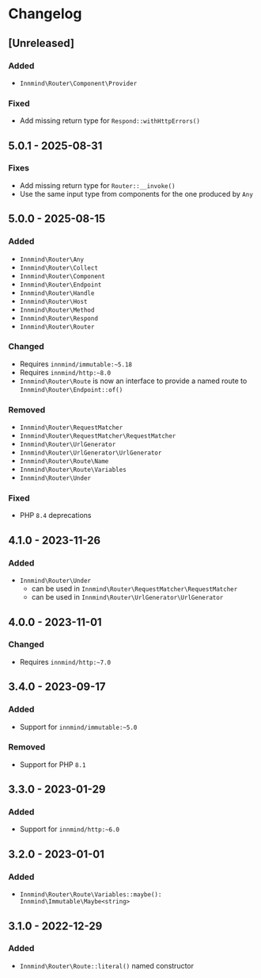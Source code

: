 # Changelog

## [Unreleased]

### Added

- `Innmind\Router\Component\Provider`

### Fixed

- Add missing return type for `Respond::withHttpErrors()`

## 5.0.1 - 2025-08-31

### Fixes

- Add missing return type for `Router::__invoke()`
- Use the same input type from components for the one produced by `Any`

## 5.0.0 - 2025-08-15

### Added

- `Innmind\Router\Any`
- `Innmind\Router\Collect`
- `Innmind\Router\Component`
- `Innmind\Router\Endpoint`
- `Innmind\Router\Handle`
- `Innmind\Router\Host`
- `Innmind\Router\Method`
- `Innmind\Router\Respond`
- `Innmind\Router\Router`

### Changed

- Requires `innmind/immutable:~5.18`
- Requires `innmind/http:~8.0`
- `Innmind\Router\Route` is now an interface to provide a named route to `Innmind\Router\Endpoint::of()`

### Removed

- `Innmind\Router\RequestMatcher`
- `Innmind\Router\RequestMatcher\RequestMatcher`
- `Innmind\Router\UrlGenerator`
- `Innmind\Router\UrlGenerator\UrlGenerator`
- `Innmind\Router\Route\Name`
- `Innmind\Router\Route\Variables`
- `Innmind\Router\Under`

### Fixed

- PHP `8.4` deprecations

## 4.1.0 - 2023-11-26

### Added

- `Innmind\Router\Under`
    - can be used in `Innmind\Router\RequestMatcher\RequestMatcher`
    - can be used in `Innmind\Router\UrlGenerator\UrlGenerator`

## 4.0.0 - 2023-11-01

### Changed

- Requires `innmind/http:~7.0`

## 3.4.0 - 2023-09-17

### Added

- Support for `innmind/immutable:~5.0`

### Removed

- Support for PHP `8.1`

## 3.3.0 - 2023-01-29

### Added

- Support for `innmind/http:~6.0`

## 3.2.0 - 2023-01-01

### Added

- `Innmind\Router\Route\Variables::maybe(): Innmind\Immutable\Maybe<string>`

## 3.1.0 - 2022-12-29

### Added

- `Innmind\Router\Route::literal()` named constructor
